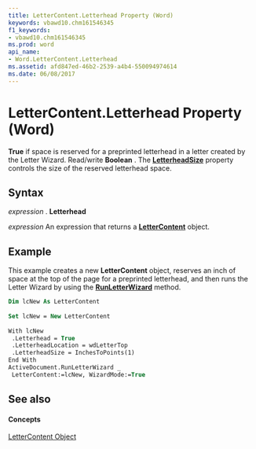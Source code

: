```yaml
---
title: LetterContent.Letterhead Property (Word)
keywords: vbawd10.chm161546345
f1_keywords:
- vbawd10.chm161546345
ms.prod: word
api_name:
- Word.LetterContent.Letterhead
ms.assetid: afd847ed-46b2-2539-a4b4-550094974614
ms.date: 06/08/2017
---
```



# LetterContent.Letterhead Property (Word)

 **True** if space is reserved for a preprinted letterhead in a letter created by the Letter Wizard. Read/write **Boolean** . The **[LetterheadSize](Word.LetterContent.LetterheadSize.md)** property controls the size of the reserved letterhead space.


## Syntax

 _expression_ . **Letterhead**

 _expression_ An expression that returns a **[LetterContent](Word.LetterContent.md)** object.


## Example

This example creates a new  **LetterContent** object, reserves an inch of space at the top of the page for a preprinted letterhead, and then runs the Letter Wizard by using the **[RunLetterWizard](Word.Document.RunLetterWizard.md)** method.


```vb
Dim lcNew As LetterContent 
 
Set lcNew = New LetterContent 
 
With lcNew 
 .Letterhead = True 
 .LetterheadLocation = wdLetterTop 
 .LetterheadSize = InchesToPoints(1) 
End With 
ActiveDocument.RunLetterWizard _ 
 LetterContent:=lcNew, WizardMode:=True
```


## See also


#### Concepts


[LetterContent Object](Word.LetterContent.md)

